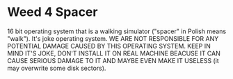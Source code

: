 # Weed 4 Spacer
16 bit operating system that is a walking simulator ("spacer" in Polish means "walk"). It's joke operating system. WE ARE NOT RESPONSIBLE FOR ANY POTENTIAL DAMAGE CAUSED BY THIS OPERATING SYSTEM. KEEP IN MIND IT'S JOKE, DON'T INSTALL IT ON REAL MACHINE BEACUSE IT CAN CAUSE SERIOUS DAMAGE TO IT AND MAYBE EVEN MAKE IT USELESS (it may overwrite some disk sectors). 
